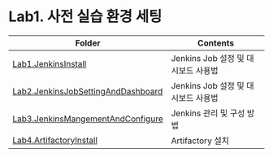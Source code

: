 # Lab1. 사전 실습 환경 세팅
| Folder                                                                              | Contents                            |
|-                                                                                    |-                                    |
|[Lab1.JenkinsInstall](Lab1.JenkinsInstall/README.md)                                 |Jenkins Job 설정 및 대시보드 사용법  |
|[Lab2.JenkinsJobSettingAndDashboard](Lab2.JenkinsJobSettingAndDashboard/README.md)   |Jenkins Job 설정 및 대시보드 사용법  |
|[Lab3.JenkinsMangementAndConfigure](Lab3.JenkinsMangementAndConfigure/README.md)     |Jenkins 관리 및 구성 방법            |
|[Lab4.ArtifactoryInstall](Lab4.ArtifactoryInstall/README.md)                         |Artifactory 설치                     |
